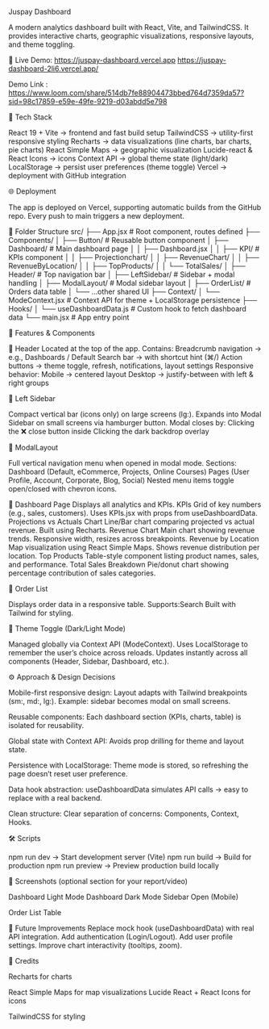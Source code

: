 Juspay Dashboard

A modern analytics dashboard built with React, Vite, and TailwindCSS.
It provides interactive charts, geographic visualizations, responsive layouts, and theme toggling.

🔗 Live Demo: https://juspay-dashboard.vercel.app
https://juspay-dashboard-2li6.vercel.app/

Demo Link :
https://www.loom.com/share/514db7fe88904473bbed764d7359da57?sid=98c17859-e59e-49fe-9219-d03abdd5e798

🚀 Tech Stack

React 19 + Vite → frontend and fast build setup
TailwindCSS → utility-first responsive styling
Recharts → data visualizations (line charts, bar charts, pie charts)
React Simple Maps → geographic visualization
Lucide-react & React Icons → icons
Context API → global theme state (light/dark)
LocalStorage → persist user preferences (theme toggle)
Vercel → deployment with GitHub integration

🌐 Deployment

The app is deployed on Vercel, supporting automatic builds from the GitHub repo.
Every push to main triggers a new deployment.

📂 Folder Structure
src/
├── App.jsx                # Root component, routes defined
├── Components/
│   ├── Button/            # Reusable button component
│   ├── Dashboard/         # Main dashboard page
│   │   ├── Dashboard.jsx
│   │   ├── KPI/           # KPIs component
│   │   ├── Projectionchart/ 
│   │   ├── RevenueChart/
│   │   ├── RevenueByLocation/
│   │   ├── TopProducts/
│   │   └── TotalSales/
│   ├── Header/            # Top navigation bar
│   ├── LeftSidebar/       # Sidebar + modal handling
│   ├── ModalLayout/       # Modal sidebar layout
│   ├── OrderList/         # Orders data table
│   └── ...other shared UI
├── Context/
│   └── ModeContext.jsx    # Context API for theme + LocalStorage persistence
├── Hooks/
│   └── useDashboardData.js # Custom hook to fetch dashboard data
└── main.jsx               # App entry point

🎯 Features & Components

🔹 Header
Located at the top of the app.
Contains:
Breadcrumb navigation → e.g., Dashboards / Default
Search bar → with shortcut hint (⌘/)
Action buttons → theme toggle, refresh, notifications, layout settings
Responsive behavior:
Mobile → centered layout
Desktop → justify-between with left & right groups

🔹 Left Sidebar

Compact vertical bar (icons only) on large screens (lg:).
Expands into Modal Sidebar on small screens via hamburger button.
Modal closes by:
Clicking the ❌ close button inside
Clicking the dark backdrop overlay

🔹 ModalLayout

Full vertical navigation menu when opened in modal mode.
Sections:
Dashboard (Default, eCommerce, Projects, Online Courses)
Pages (User Profile, Account, Corporate, Blog, Social)
Nested menu items toggle open/closed with chevron icons.


🔹 Dashboard Page
Displays all analytics and KPIs.
KPIs
Grid of key numbers (e.g., sales, customers).
Uses KPIs.jsx with props from useDashboardData.
Projections vs Actuals Chart
Line/Bar chart comparing projected vs actual revenue.
Built using Recharts.
Revenue Chart
Main chart showing revenue trends.
Responsive width, resizes across breakpoints.
Revenue by Location
Map visualization using React Simple Maps.
Shows revenue distribution per location.
Top Products
Table-style component listing product names, sales, and performance.
Total Sales Breakdown
Pie/donut chart showing percentage contribution of sales categories.

🔹 Order List

Displays order data in a responsive table.
Supports:Search
Built with Tailwind for styling.

🔹 Theme Toggle (Dark/Light Mode)

Managed globally via Context API (ModeContext).
Uses LocalStorage to remember the user’s choice across reloads.
Updates instantly across all components (Header, Sidebar, Dashboard, etc.).

⚙️ Approach & Design Decisions

Mobile-first responsive design:
Layout adapts with Tailwind breakpoints (sm:, md:, lg:).
Example: sidebar becomes modal on small screens.

Reusable components:
Each dashboard section (KPIs, charts, table) is isolated for reusability.

Global state with Context API:
Avoids prop drilling for theme and layout state.

Persistence with LocalStorage:
Theme mode is stored, so refreshing the page doesn’t reset user preference.

Data hook abstraction:
useDashboardData simulates API calls → easy to replace with a real backend.

Clean structure:
Clear separation of concerns: Components, Context, Hooks.

🛠️ Scripts

npm run dev → Start development server (Vite)
npm run build → Build for production
npm run preview → Preview production build locally

📸 Screenshots (optional section for your report/video)

Dashboard Light Mode
Dashboard Dark Mode
Sidebar Open (Mobile)

Order List Table

📌 Future Improvements
Replace mock hook (useDashboardData) with real API integration.
Add authentication (Login/Logout).
Add user profile settings.
Improve chart interactivity (tooltips, zoom).

🙌 Credits

Recharts for charts

React Simple Maps for map visualizations
Lucide React + React Icons for icons

TailwindCSS for styling
